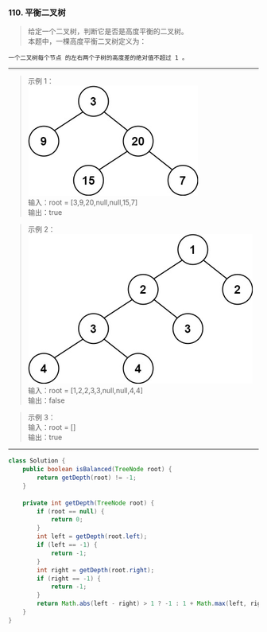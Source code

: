 ### 110. 平衡二叉树

>给定一个二叉树，判断它是否是高度平衡的二叉树。  
>本题中，一棵高度平衡二叉树定义为：  

    一个二叉树每个节点 的左右两个子树的高度差的绝对值不超过 1 。
***
>示例 1：  
>![示例1](balance_1.jpg)  
>输入：root = [3,9,20,null,null,15,7]  
>输出：true  

>示例 2：  
>![示例2](balance_2.jpg)  
>输入：root = [1,2,2,3,3,null,null,4,4]  
>输出：false  

>示例 3：  
>输入：root = []  
>输出：true  
***
```java
class Solution {
    public boolean isBalanced(TreeNode root) {
        return getDepth(root) != -1;
    }

    private int getDepth(TreeNode root) {
        if (root == null) {
            return 0;
        }
        int left = getDepth(root.left);
        if (left == -1) {
            return -1;
        }
        int right = getDepth(root.right);
        if (right == -1) {
            return -1;
        }
        return Math.abs(left - right) > 1 ? -1 : 1 + Math.max(left, right);
    }
}
```
